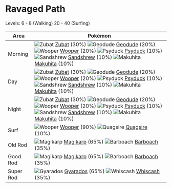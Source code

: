 # Ravaged Path
Levels: 6 - 8 (Walking) 20 - 40 (Surfing)

Area       | Pokémon
---        | ---
Morning    | ![][041]  [Zubat] (30%) ![][074]  [Geodude] (20%) ![][194]  [Wooper] (20%)  ![][054]  [Psyduck] (10%) ![][027]  [Sandshrew] (10%) ![][296]  [Makuhita] (10%)<br>
Day        | ![][041]  [Zubat] (30%) ![][074]  [Geodude] (20%) ![][194]  [Wooper] (20%)  ![][054]  [Psyduck] (10%) ![][027]  [Sandshrew] (10%) ![][296]  [Makuhita] (10%)<br>
Night      | ![][041]  [Zubat] (30%) ![][074]  [Geodude] (20%) ![][194]  [Wooper] (20%)  ![][054]  [Psyduck] (10%) ![][027]  [Sandshrew] (10%) ![][296]  [Makuhita] (10%)<br>
Surf       | ![][194]  [Wooper] (90%) ![][195]  [Quagsire] (10%)
Old Rod    | ![][129]  [Magikarp] (65%) ![][339]  [Barboach] (35%)
Good Rod   | ![][129]  [Magikarp] (65%) ![][339]  [Barboach] (35%)
Super Rod  | ![][130]  [Gyarados] (65%) ![][340]  [Whiscash] (35%)


[027]: https://raw.githubusercontent.com/PokeAPI/sprites/master/sprites/pokemon/27.png "Sandshrew"
[041]: https://raw.githubusercontent.com/PokeAPI/sprites/master/sprites/pokemon/41.png "Zubat"
[054]: https://raw.githubusercontent.com/PokeAPI/sprites/master/sprites/pokemon/54.png "Psyduck"
[074]: https://raw.githubusercontent.com/PokeAPI/sprites/master/sprites/pokemon/74.png "Geodude"
[129]: https://raw.githubusercontent.com/PokeAPI/sprites/master/sprites/pokemon/129.png "Magikarp"
[130]: https://raw.githubusercontent.com/PokeAPI/sprites/master/sprites/pokemon/130.png "Gyarados"
[194]: https://raw.githubusercontent.com/PokeAPI/sprites/master/sprites/pokemon/194.png "Wooper"
[195]: https://raw.githubusercontent.com/PokeAPI/sprites/master/sprites/pokemon/195.png "Quagsire"
[296]: https://raw.githubusercontent.com/PokeAPI/sprites/master/sprites/pokemon/296.png "Makuhita"
[339]: https://raw.githubusercontent.com/PokeAPI/sprites/master/sprites/pokemon/339.png "Barboach"
[340]: https://raw.githubusercontent.com/PokeAPI/sprites/master/sprites/pokemon/340.png "Whiscash"
[Sandshrew]: pokemon_changes/027/
[Zubat]: pokemon_changes/041/
[Psyduck]: pokemon_changes/054/
[Geodude]: pokemon_changes/074/
[Magikarp]: pokemon_changes/129/
[Gyarados]: pokemon_changes/130/
[Wooper]: pokemon_changes/194/
[Quagsire]: pokemon_changes/195/
[Makuhita]: pokemon_changes/296/
[Barboach]: pokemon_changes/339/
[Whiscash]: pokemon_changes/340/
